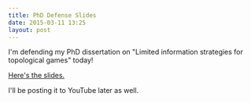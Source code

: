 ```yaml
---
title: PhD Defense Slides
date: 2015-03-11 13:25
layout: post
---
```


I'm defending my PhD dissertation on "Limited information strategies
for topological games" today!

[Here's the slides.][0]

I'll be posting it to YouTube later as well.

[0]: https://github.com/StevenClontz/Research/raw/24f37d964f916b9b3712651b64fe4dff5bd3f0e6/phd/talks-and-presentations/2015-03-11-defense.pdf